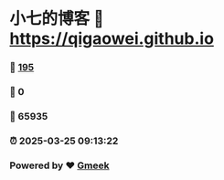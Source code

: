 # 小七的博客 :link: https://qigaowei.github.io 
### :page_facing_up: [195](https://qigaowei.github.io/tag.html) 
### :speech_balloon: 0 
### :hibiscus: 65935 
### :alarm_clock: 2025-03-25 09:13:22 
### Powered by :heart: [Gmeek](https://github.com/Meekdai/Gmeek)
